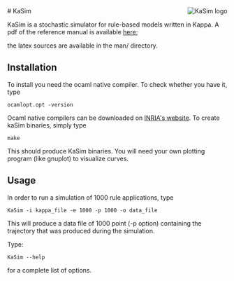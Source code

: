 <img src="http://www.pps.jussieu.fr/~jkrivine/homepage/Research_files/droppedImage.jpg" alt="KaSim logo" title="Stochastic Kappa Simulator" align="right" />
# KaSim

KaSim is a stochastic simulator for rule-based models written in Kappa. A pdf of the reference
manual is available [here](https://github.com/Kappa-Dev/KaSim/releases);

the latex sources are available in the man/ directory.

## Installation

To install you need the ocaml native compiler. To check whether you have it, type

`ocamlopt.opt -version`

Ocaml native compilers can be downloaded on [INRIA's website](http://caml.inria.fr/). To create kaSim binaries, simply type

`make`

This should produce KaSim binaries. You will need your own plotting program (like gnuplot) to visualize curves.

## Usage

In order to run a simulation of 1000 rule applications, type

`KaSim -i kappa_file -e 1000 -p 1000 -o data_file`

This will produce a data file of 1000 point (-p option) containing the trajectory that was produced during the simulation.

Type:

`KaSim --help`

for a complete list of options.

